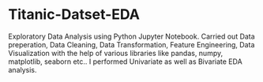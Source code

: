 # Titanic-Datset-EDA
Exploratory Data Analysis using Python Jupyter Notebook. Carried out Data preperation, Data Cleaning, Data Transformation, Feature Engineering, Data Visualization with the help of various libraries like pandas, numpy, matplotlib, seaborn etc.. I performed Univariate as well as Bivariate EDA analysis.
